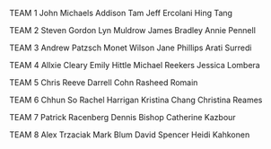 TEAM 1
John Michaels
Addison Tam
Jeff Ercolani
Hing Tang

TEAM 2
Steven Gordon
Lyn Muldrow
James Bradley
Annie Pennell

TEAM 3
Andrew Patzsch
Monet Wilson
Jane Phillips
Arati Surredi

TEAM 4
Allxie Cleary
Emily Hittle
Michael Reekers
Jessica Lombera

TEAM 5
Chris Reeve
Darrell Cohn
Rasheed Romain

TEAM 6
Chhun So
Rachel Harrigan
Kristina Chang
Christina Reames

TEAM 7
Patrick Racenberg
Dennis Bishop
Catherine Kazbour

TEAM 8
Alex Trzaciak
Mark Blum
David Spencer
Heidi Kahkonen

